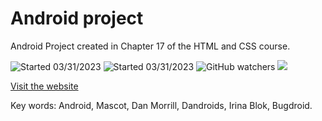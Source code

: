 # Android project
Android Project created in Chapter 17 of the HTML and CSS course.

![Started 03/31/2023](https://img.shields.io/badge/Started-03%2F31%2F2023-2fa866)
![Started 03/31/2023](https://img.shields.io/badge/Finished-03%2F31%2F2023-2fa866)
![GitHub watchers](https://img.shields.io/github/watchers/guilhermemoraes1/projeto-android?logo=github&color=1a5c37)
<a  href="https://twitter.com/guilhermemorae_" target="_blank"><img src="https://img.shields.io/badge/-Twitter-%231DA1F2?logo=twitter&logoColor=white" target="_blank"></a>





[Visit the website](https://guilhermemoraes1.github.io/projeto-android/)

Key words: Android, Mascot, Dan Morrill, Dandroids, Irina Blok, Bugdroid.
